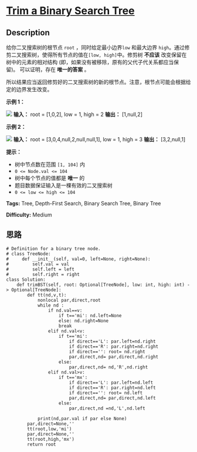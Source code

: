 # [Trim a Binary Search Tree][title]

## Description

给你二叉搜索树的根节点 `root` ，同时给定最小边界`low` 和最大边界 `high`。通过修剪二叉搜索树，使得所有节点的值在`[low,
high]`中。修剪树 **不应该**  改变保留在树中的元素的相对结构 (即，如果没有被移除，原有的父代子代关系都应当保留)。 可以证明，存在
**唯一的答案**  。

所以结果应当返回修剪好的二叉搜索树的新的根节点。注意，根节点可能会根据给定的边界发生改变。



**示例 1：**

![](https://assets.leetcode.com/uploads/2020/09/09/trim1.jpg)
            **输入：** root = [1,0,2], low = 1, high = 2    **输出：** [1,null,2]    

**示例 2：**

![](https://assets.leetcode.com/uploads/2020/09/09/trim2.jpg)
            **输入：** root = [3,0,4,null,2,null,null,1], low = 1, high = 3    **输出：** [3,2,null,1]    



**提示：**

  * 树中节点数在范围 `[1, 104]` 内
  * `0 <= Node.val <= 104`
  * 树中每个节点的值都是 **唯一** 的
  * 题目数据保证输入是一棵有效的二叉搜索树
  * `0 <= low <= high <= 104`


**Tags:** Tree, Depth-First Search, Binary Search Tree, Binary Tree

**Difficulty:** Medium

## 思路

``` python3
# Definition for a binary tree node.
# class TreeNode:
#     def __init__(self, val=0, left=None, right=None):
#         self.val = val
#         self.left = left
#         self.right = right
class Solution:
    def trimBST(self, root: Optional[TreeNode], low: int, high: int) -> Optional[TreeNode]:
        def tt(nd,v,t):
            nonlocal par,direct,root
            while nd :
                if nd.val==v:
                    if t=='mi': nd.left=None
                    else: nd.right=None
                    break
                elif nd.val<v:
                    if t=='mi': 
                        if direct=='L': par.left=nd.right
                        if direct=='R': par.right=nd.right 
                        if direct=='': root= nd.right   
                        par,direct,nd= par,direct,nd.right
                    else:                
                        par,direct,nd= nd,'R',nd.right                    
                elif nd.val>v: 
                    if t=='mx': 
                        if direct=='L': par.left=nd.left
                        if direct=='R': par.right=nd.left  
                        if direct=='': root= nd.left     
                        par,direct,nd= par,direct,nd.left
                    else:                         
                        par,direct,nd =nd,'L',nd.left

            print(nd,par.val if par else None)
        par,direct=None,''
        tt(root,low,'mi')
        par,direct=None,''
        tt(root,high,'mx')        
        return root
```

[title]: https://leetcode-cn.com/problems/trim-a-binary-search-tree
